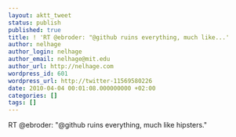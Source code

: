 ```yaml
---
layout: aktt_tweet
status: publish
published: true
title: ! 'RT @ebroder: "@github ruins everything, much like...'
author: nelhage
author_login: nelhage
author_email: nelhage@mit.edu
author_url: http://nelhage.com
wordpress_id: 601
wordpress_url: http://twitter-11569580226
date: 2010-04-04 00:01:08.000000000 +02:00
categories: []
tags: []
---
```

RT @ebroder: "@github ruins everything, much like hipsters."
